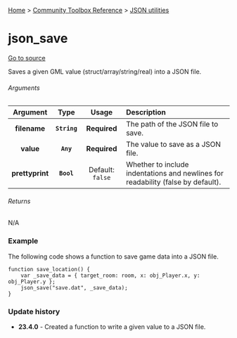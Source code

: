 [Home](/README.md) > [Community Toolbox Reference](/Docs/Reference/Reference.md) > [JSON utilities](/Docs/Reference/Groups/JsonUtils.md)

# json_save

[Go to source](/Community%20Toolbox/scripts/utils_CommunityToolboxJson/utils_CommunityToolboxJson.gml#L22)

Saves a given GML value (struct/array/string/real) into a JSON file.

###### Arguments

| Argument | Type | Usage | Description |
|:---:|:---:|:---:|:---|
| **filename** | **`String`** | **Required** | The path of the JSON file to save. |
| **value** | **`Any`** | **Required** | The value to save as a JSON file. |
| **prettyprint** | **`Bool`** | Default: `false` | Whether to include indentations and newlines for readability (false by default). |

###### Returns
N/A

### Example

The following code shows a function to save game data into a JSON file.

```gml
function save_location() {
    var _save_data = { target_room: room, x: obj_Player.x, y: obj_Player.y };
    json_save("save.dat", _save_data);
}
```

### Update history

- **23.4.0** - Created a function to write a given value to a JSON file.
